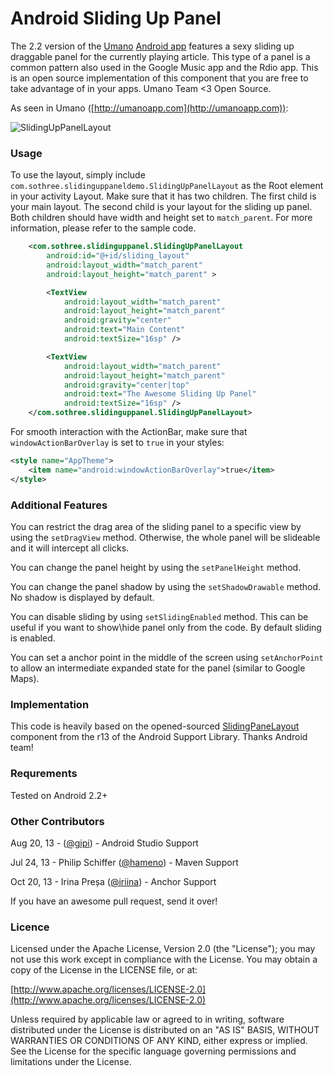 Android Sliding Up Panel
=========================

The 2.2 version of the [Umano](http://umanoapp.com) [Android app](https://play.google.com/store/apps/details?id=com.sothree.umano) features a sexy sliding up draggable panel for the currently playing article. This type of a panel is a common pattern also used in the Google Music app and the Rdio app. This is an open source implementation of this component that you are free to take advantage of in your apps. Umano Team <3 Open Source.

As seen in Umano ([http://umanoapp.com](http://umanoapp.com)):

![SlidingUpPanelLayout](https://raw.github.com/umano/AndroidSlidingUpPanelDemo/master/slidinguppanel.png)

### Usage

To use the layout, simply include `com.sothree.slidinguppaneldemo.SlidingUpPanelLayout` as the Root element in your activity Layout. Make sure that it has two children. The first child is your main layout. The second child is your layout for the sliding up panel. Both children should have width and height set to `match_parent`. For more information, please refer to the sample code.
```xml
    <com.sothree.slidinguppanel.SlidingUpPanelLayout
        android:id="@+id/sliding_layout"
        android:layout_width="match_parent"
        android:layout_height="match_parent" >

        <TextView
            android:layout_width="match_parent"
            android:layout_height="match_parent"
            android:gravity="center"
            android:text="Main Content"
            android:textSize="16sp" />

        <TextView
            android:layout_width="match_parent"
            android:layout_height="match_parent"
            android:gravity="center|top"
            android:text="The Awesome Sliding Up Panel"
            android:textSize="16sp" />
    </com.sothree.slidinguppanel.SlidingUpPanelLayout>
```
For smooth interaction with the ActionBar, make sure that `windowActionBarOverlay` is set to `true` in your styles:
```xml
<style name="AppTheme">
    <item name="android:windowActionBarOverlay">true</item>
</style>
```
### Additional Features

You can restrict the drag area of the sliding panel to a specific view by using the `setDragView` method. Otherwise, the whole panel will be slideable and it will intercept all clicks.

You can change the panel height by using the `setPanelHeight` method.

You can change the panel shadow by using the `setShadowDrawable` method. No shadow is displayed by default.

You can disable sliding by using `setSlidingEnabled` method. This can be useful if you want to show\hide panel only from the code. By default sliding is enabled.

You can set a anchor point in the middle of the screen using `setAnchorPoint` to allow an intermediate expanded state for the panel (similar to Google Maps).

### Implementation

This code is heavily based on the opened-sourced [SlidingPaneLayout](http://developer.android.com/reference/android/support/v4/widget/SlidingPaneLayout.html) component from the r13 of the Android Support Library. Thanks Android team!

### Requrements

Tested on Android 2.2+

### Other Contributors 

Aug 20, 13 - ([@gipi](https://github.com/gipi)) - Android Studio Support

Jul 24, 13 - Philip Schiffer ([@hameno](https://github.com/hameno)) - Maven Support

Oct 20, 13 - Irina Preșa ([@iriina](https://github.com/iriina)) - Anchor Support

If you have an awesome pull request, send it over!

### Licence

Licensed under the Apache License, Version 2.0 (the "License");
you may not use this work except in compliance with the License.
You may obtain a copy of the License in the LICENSE file, or at:

  [http://www.apache.org/licenses/LICENSE-2.0](http://www.apache.org/licenses/LICENSE-2.0)

Unless required by applicable law or agreed to in writing, software
distributed under the License is distributed on an "AS IS" BASIS,
WITHOUT WARRANTIES OR CONDITIONS OF ANY KIND, either express or implied.
See the License for the specific language governing permissions and
limitations under the License.
